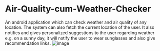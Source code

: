 # Air-Quality-cum-Weather-Checker
An android application which can check weather and air quality of any location. The system can also fetch the current location of the user. It also notiﬁes and gives personalized suggestions to the user regarding weather e.g. on a sunny day, it will notify the user to wear sunglasses and also give recommendation links.
![image](https://user-images.githubusercontent.com/48492494/117804047-eef64700-b274-11eb-88c7-e6438e69d382.png)
